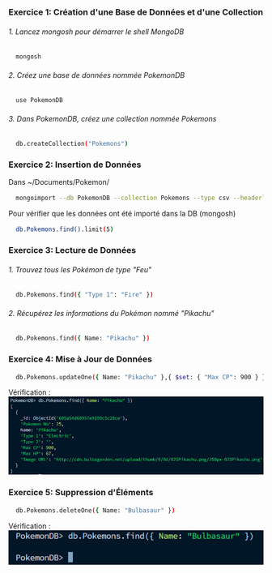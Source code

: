 ### Exercice 1: Création d'une Base de Données et d'une Collection

###### 1. Lancez mongosh pour démarrer le shell MongoDB

```bash
  mongosh
```

###### 2. Créez une base de données nommée PokemonDB

```bash
  use PokemonDB
```

###### 3. Dans PokemonDB, créez une collection nommée Pokemons

```bash
  db.createCollection("Pokemons")
```

### Exercice 2: Insertion de Données

Dans ~/Documents/Pokemon/
```bash
  mongoimport --db PokemonDB --collection Pokemons --type csv --headerline --file pokemonGO.csv
```

Pour vérifier que les données ont été importé dans la DB (mongosh) 

```bash
  db.Pokemons.find().limit(5)
```

### Exercice 3: Lecture de Données

###### 1. Trouvez tous les Pokémon de type "Feu"

```bash
  db.Pokemons.find({ "Type 1": "Fire" })
```

###### 2. Récupérez les informations du Pokémon nommé "Pikachu"

```bash
  db.Pokemons.find({ Name: "Pikachu" })
```

### Exercice 4: Mise à Jour de Données

```bash
  db.Pokemons.updateOne({ Name: "Pikachu" },{ $set: { "Max CP": 900 } })
```

Vérification : 
![img.png](img.png)

### Exercice 5: Suppression d'Éléments

```bash
  db.Pokemons.deleteOne({ Name: "Bulbasaur" })
```

Vérification :
![img_1.png](img_1.png)